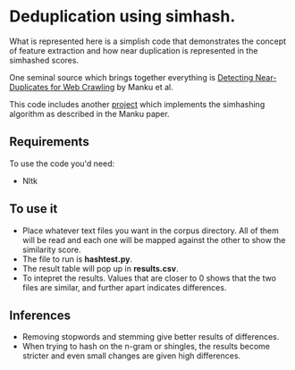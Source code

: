 # Deduplication using simhash.

What is represented here is a simplish code that demonstrates the concept of feature extraction and how near duplication is represented in the simhashed scores. 

One seminal source which brings together everything is [Detecting
Near-Duplicates for Web Crawling](http://www.wwwconference.org/www2007/papers/paper215.pdf) by Manku et al.

This code includes another [project](https://github.com/leonsim/simhash) which implements the simhashing algorithm as described in the Manku paper. 


## Requirements
To use the code you'd need:
* Nltk

## To use it
* Place whatever text files you want in the corpus directory. All of them will be read and each one will be mapped against the other to show the similarity score.
* The file to run is **hashtest.py**.
* The result table will pop up in **results.csv**. 
* To intepret the results. Values that are closer to 0 shows that the two files are similar, and further apart indicates differences.

## Inferences
* Removing stopwords and stemming give better results of differences. 
* When trying to hash on the n-gram or shingles, the results become stricter and even small changes are given high differences.


